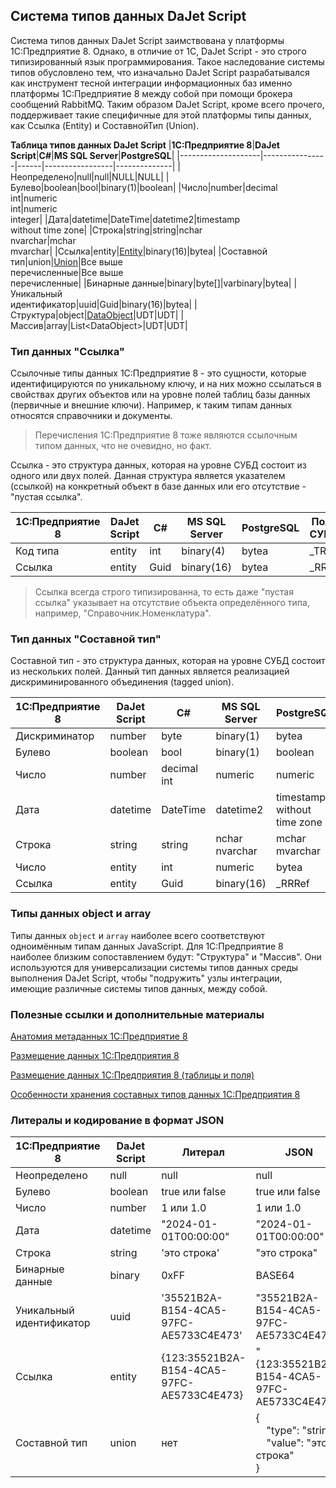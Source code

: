 ## Система типов данных DaJet Script

Система типов данных DaJet Script заимствована у платформы 1С:Предприятие 8. Однако, в отличие от 1С, DaJet Script - это строго типизированный язык программирования. Такое наследование системы типов обусловлено тем, что изначально DaJet Script разрабатывался как инструмент тесной интеграции информационных баз именно платформы 1С:Предприятие 8 между собой при помощи брокера сообщений RabbitMQ. Таким образом DaJet Script, кроме всего прочего, поддерживает такие специфичные для этой платформы типы данных, как Ссылка (Entity) и СоставнойТип (Union).

**Таблица типов данных DaJet Script**
|**1С:Предприятие 8**|**DaJet Script**|**C#**|**MS SQL Server**|**PostgreSQL**|
|--------------------|----------------|------|-----------------|--------------|
|Неопределено|null|null|NULL|NULL|
|Булево|boolean|bool|binary(1)|boolean|
|Число|number|decimal<br>int|numeric<br>int|numeric<br>integer|
|Дата|datetime|DateTime|datetime2|timestamp<br>without time zone|
|Строка|string|string|nchar<br>nvarchar|mchar<br>mvarchar|
|Ссылка|entity|[Entity](https://github.com/zhichkin/dajet/blob/main/src/dajet-model/core/Entity.cs)|binary(16)|bytea|
|Составной тип|union|[Union](https://github.com/zhichkin/dajet/blob/main/src/dajet-model/core/Union.cs)|Все выше<br>перечисленные|Все выше<br>перечисленные|
|Бинарные данные|binary|byte[]|varbinary|bytea|
|Уникальный<br>идентификатор|uuid|Guid|binary(16)|bytea|
|Структура|object|[DataObject](https://github.com/zhichkin/dajet/blob/main/src/dajet-model/data/DataObject.cs)|UDT|UDT|
|Массив|array|List\<DataObject\>|UDT|UDT|

### Тип данных "Ссылка"

Ссылочные типы данных 1С:Предприятие 8 - это сущности, которые идентифицируются по уникальному ключу, и на них можно ссылаться в свойствах других объектов или на уровне полей таблиц базы данных (первичные и внешние ключи). Например, к таким типам данных относятся справочники и документы.

> Перечисления 1С:Предприятие 8 тоже являются ссылочным типом данных, что не очевидно, но факт.

Ссылка - это структура данных, которая на уровне СУБД состоит из одного или двух полей. Данная структура является указателем (ссылкой) на конкретный объект в базе данных или его отсутствие - "пустая ссылка".

|**1С:Предприятие 8**|**DaJet Script**|**C#**|**MS SQL Server**|**PostgreSQL**|**Поле СУБД**|
|---|---|---|---|---|---|
|Код типа|entity|int|binary(4)|bytea|_TRef|
|Ссылка|entity|Guid|binary(16)|bytea|_RRef|

> Ссылка всегда строго типизированна, то есть даже "пустая ссылка" указывает на отсутствие объекта определённого типа, например, "Справочник.Номенклатура".

### Тип данных "Составной тип"

Составной тип - это структура данных, которая на уровне СУБД состоит из нескольких полей. Данный тип данных является реализацией дискриминированного объединения (tagged union).

|**1С:Предприятие 8**|**DaJet Script**|**C#**|**MS SQL Server**|**PostgreSQL**|**Поле СУБД**|
|--------------------|----------------|------|-----------------|--------------|-------------|
|Дискриминатор|number|byte|binary(1)|bytea|_TYPE|
|Булево|boolean|bool|binary(1)|boolean|_L|
|Число|number|decimal<br>int|numeric|numeric|_N|
|Дата|datetime|DateTime|datetime2|timestamp<br>without time zone|_T|
|Строка|string|string|nchar<br>nvarchar|mchar<br>mvarchar|_S|
|Число|entity|int|numeric|bytea|_RTRef|
|Ссылка|entity|Guid|binary(16)|_RRRef|

### Типы данных object и array

Типы данных ```object``` и ```array``` наиболее всего соответствуют одноимённым типам данных JavaScript. Для 1С:Предприятие 8 наиболее близким сопоставлением будут: "Структура" и "Массив". Они используются для универсализации системы типов данных среды выполнения DaJet Script, чтобы "подружить" узлы интеграции, имеющие различные системы типов данных, между собой.

### Полезные ссылки и дополнительные материалы

[Анатомия метаданных 1С:Предприятие 8](https://github.com/zhichkin/dajet/blob/main/doc/metadata-internals/README.md)

[Размещение данных 1С:Предприятия 8](https://its.1c.ru/db/metod8dev/content/1591/hdoc)

[Размещение данных 1С:Предприятия 8 (таблицы и поля)](https://its.1c.ru/db/metod8dev/content/1798/hdoc)

[Особенности хранения составных типов данных 1С:Предприятия 8](https://its.1c.ru/db/metod8dev/content/1828/hdoc)

### Литералы и кодирование в формат JSON

|**1С:Предприятие 8**|**DaJet Script**|**Литерал**|**JSON**|
|--------------------|----------------|-----------|--------|
|Неопределено|null|null|null|
|Булево|boolean|true или false|true или false|
|Число|number|1 или 1.0|1 или 1.0|
|Дата|datetime|"2024-01-01T00:00:00"|"2024-01-01T00:00:00"|
|Строка|string|'это строка'|"это строка"|
|Бинарные данные|binary|0xFF|BASE64|
|Уникальный<br>идентификатор|uuid|'35521B2A-B154-4CA5-97FC-AE5733C4E473'|"35521B2A-B154-4CA5-97FC-AE5733C4E473"|
|Ссылка|entity|{123:35521B2A-B154-4CA5-97FC-AE5733C4E473}|"{123:35521B2A-B154-4CA5-97FC-AE5733C4E473}"|
|Составной тип|union|нет|{<br>&nbsp;&nbsp;&nbsp;&nbsp;"type": "string",<br>&nbsp;&nbsp;&nbsp;&nbsp;"value": "это строка"<br>}|
